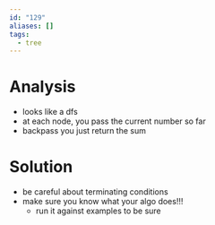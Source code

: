 ```yaml
---
id: "129"
aliases: []
tags:
  - tree
---
```


# Analysis
- looks like a dfs 
- at each node, you pass the current number so far 
- backpass you just return the sum 

# Solution
- be careful about terminating conditions
- make sure you know what your algo does!!!
  - run it against examples to be sure
